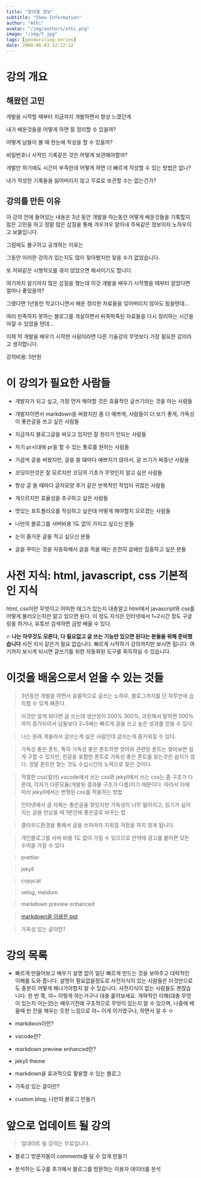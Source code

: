 ```yaml
---
title: "알려줄 정보"
subtitle: "Show Information"
author: "Athi"
avatar: "/img/authors/athi.png"
image: "/img/f.jpg"
tags: [goodwriting-series]
date: 2000-06-03 12:12:12
---
```


# 강의 개요

## 해왔던 고민

개발을 시작할 때부터 지금까지 개발하면서 항상 느꼈던게

내가 배운것들을 어떻게 하면 잘 정리할 수 있을까?

어떻게 남들이 볼 때 한눈에 작성을 할 수 있을까?

비밀번호나 사적인 기록같은 것은 어떻게 보관해야할까?

개발만 하기에도 시간이 부족한데 어떻게 하면 더 빠르게 작성할 수 있는 방법은 없나?

내가 작성한 기록들을 잃어버리지 않고 무료로 보관할 수는 없는건가?

## 강의를 만든 이유

이 강의 안에 들어있는 내용은 3년 동안 개발을 하는동안 어떻게 배운것들을 기록할지 많은 고민을 하고 정말 많은 삽질을 통해 겨우겨우 알아내 주옥같은 정보이자 노하우이고 보물입니다.

그럼에도 불구하고 공개하는 이유는

그동안 이러한 강의가 있는지도 많이 찾아봤지만 찾을 수가 없었습니다.

또 저와같은 시행착오를 겪지 않았으면 해서이기도 합니다.

여기까지 알기까지 많은 삽질을 했는데 이것 개발을 배우기 시작했을 때부터 알았다면 얼마나 좋았을까?

그랬다면 1년동안 학교다니면서 배운 정리한 자료들을 잊어버리지 않아도 됬을텐데...

여러 만족하지 못하는 블로그를 개설하면서 뒤죽박죽된 자료들을 다시 정리하는 시간을 아낄 수 있었을 텐데...

이제 막 개발을 배우기 시작한 사람이라면 다른 기술강의 무엇보다 가장 필요한 강의라고 생각합니다.

강의비용: 5만원

<!-- <iframe width="560" height="315" src="https://www.youtube.com/embed/f2hYXC1A5Nc" frameborder="0" allow="accelerometer; autoplay; encrypted-media; gyroscope; picture-in-picture" allowfullscreen></iframe> -->

# 이 강의가 필요한 사람들

- 개발자가 되고 싶고, 가장 먼저 해야할 것은 효율적인 글쓰기라는 것을 아는 사람들

- 개발자이면서 markdown을 써왔지만 좀 더 예쁘게, 사람들이 더 보기 좋게, 가독성이 좋은글을 쓰고 싶은 사람들

- 지금까지 블로그글을 써오고 있지만 잘 정리가 안되는 사람들

- 자기 pr시대에 pr을 할 수 있는 통로를 원하는 사람들

- 가끔씩 글을 써왔지만, 글을 쓸 떄마다 예쁘지가 않아서, 글 쓰기가 짜증난 사람들

- 코딩이란것은 잘 모르지만 코딩의 기초가 무엇인지 알고 싶은 사람들

- 항상 글 쓸 때마다 글자모양 추가 같은 반복적인 작업이 귀찮은 사람들

- 게으르지만 효율성을 추구하고 싶은 사람들

- 멋있는 포트폴리오를 작성하고 싶은데 어떻게 해야할지 모르겠는 사람들

- 나만의 블로그를 서버비용 1도 없이 가지고 싶으신 분들

- 눈이 즐거운 글을 적고 싶으신 분들

- 글을 꾸미는 것을 자동화해서 글을 적을 때는 온전히 글에만 집중하고 싶은 분들

# 사전 지식: html, javascript, css 기본적인 지식

html, css이란 무엇이고 어떠한 태그가 있는지 대충알고 html에서 javascript와 css를 어떻게 불러오는지만 알고 있으면 된다.
이 정도 지식은 인터넷에서 1~2시간 정도 구글링을 하거나, 유튜브 검색하면 금방 배울 수 있다.

🔥 **나는 아무것도 모른다, 다 필요없고 글 쓰는 기능만 있으면 된다는 분들을 위해 준비했습니다**
사전 지식 같은거 필요 없습니다.
빠르게 시작하기 강의까지만 보시면 됩니다.
여기까지 보시게 되시면 글쓰기를 위한 자동화된 도구를 획득하실 수 있습니다.

# 이것을 배움으로서 얻을 수 있는 것들

> 3년동안 개발을 하면서 효율적으로 글쓰는 노하우, 블로그까지를 단 하루만에 습득할 수 있게 해준다.

> 이것만 알게 되다면 글 쓰는데 생산성이 200% 300%, 과장해서 말하면 500%까지 증가되어서 남들보다 2~5배는 빠르게 글을 쓰고 높은 성과를 얻을 수 있다.

> 나는 원래 게을러서 글쓰는게 싫은 사람인데 글쓰는게 즐거워질 수 있다.

> 가독성 좋은 폰트, 특히 가독성 좋은 폰트하면 영어와 관련된 폰트는 찾아보면 쉽게 구할 수 있지만, 한글을 포함한 폰트로 가독성 좋은 폰트를 찾는것은 쉽지가 않다. 정말 폰트만 찾는 것도 수십시간의 노력으로 찾은 것이다.

> 적절한 css(컬러) vscode에서 쓰는 css와 jekyll에서 쓰는 css는 좀 구조가 다른데, 각자가 다른모듈(개발된 결과물 구조가 다름)이기 때문이다. 따라서 이에 따라 jekyll에서는 변형된 css를 적용하는 방법

> 인터넷에서 글 자체는 좋은글을 찾았지만 가독성이 너무 떨어지고, 읽기가 싫어지는 글을 만났을 때 1분안에 좋은글로 바꾸는 법

> 클라우드환경을 통해서 글을 쓰자마자 지워질 걱정을 하지 않게 됩니다.

> 개인블로그를 서버 비용 1도 없이 가질 수 있으므로 만약에 광고를 붙이면 모든 수익을 가질 수 있다

> prettier

> jekyll

> copycat

> velog, meidum

> markdown preview enhanced

> [markdown을 이용한 ppt](https://slides.com/)

> 가독성 있는 글이란?

# 강의 목록

- 빠르게 만들어보고 배우기
  설명 없이 일단 빠르게 만드는 것을 보여주고 대략적인 이해를 도와 줍니다.
  설명이 필요없을정도로 사전지식이 있는 사람들은 이것만으로도 충분히 어떻게 해나가야할지 알 수 있습니다.
  사전지식이 없는 사람들도 괜찮습니다. 한 번 쭉, 아~ 이렇게 하는거구나 대충 훝어보세요.
  개략적인 이해(대충 무엇이 있는지 아는것)는 배우기전에 구조적으로 무엇이 있는지 알 수 있으며, 나중에 배울때 빈 칸을 채우는 듯한 느낌으로 아~ 이게 이거였구나, 하면서 알 수 ㅇ

- markdwon이란?

- vscode란?

- markdown preview enhanced란?

- jekyll theme

- markdown을 효과적으로 활용할 수 있는 블로그

- 가독성 있는 글이란?

- custom blog, 나만의 블로그 만들기

# 앞으로 업데이트 될 강의

> 업데이트 될 강의는 무료입니다.

- 블로그 방문자들이 comments를 달 수 있게 만들기

- 분석하는 도구를 추가해서 블로그를 방문하는 이용자 데이터를 분석
